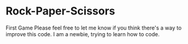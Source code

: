 # Rock-Paper-Scissors
First Game
Please feel free to let me know if you think there's a way to improve this code.
I am a newbie, trying to learn how to code.
